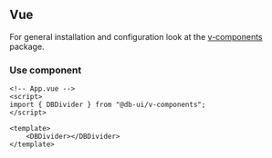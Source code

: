 ## Vue

For general installation and configuration look at the [v-components](https://www.npmjs.com/package/@db-ui/v-components) package.

### Use component

```vue App.vue
<!-- App.vue -->
<script>
import { DBDivider } from "@db-ui/v-components";
</script>

<template>
	<DBDivider></DBDivider>
</template>
```
